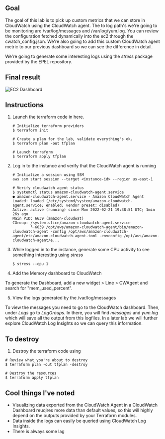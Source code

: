 ## Goal

The goal of this lab is to pick up custom metrics that we can store in CloudWatch using the CloudWatch agent.
The to log path's we're going to be monitoring are /var/log/messages and /var/log/yum.log. You can review the configuration
fetched dynamically into the ec2 through the cwatch_config.json. We're also going to add this custom CloudWatch agent metric
to our previous dashboard so we can see the difference in detail.

We're going to generate some interesting logs using the *stress* package provided by the EPEL repository.


## Final result

![EC2 Dashboard](https://github.com/dbgoytia/sysops-training/blob/main/1.monitoring-logging-and-remediation/3.cloudwatch-agent/dashboard.png?raw=true)


## Instructions

1. Launch the terraform code in here.

    ```
    # Initialize terraform providers
    $ terraform init
    ```

    ```
    # Create a plan for the lab, validate everything's ok.
    $ terraform plan -out tfplan 
    ```

    ```
    # Launch terraform
    $ terraform apply tfplan
    ```

2. Log in to the instance and verify that the CloudWatch agent is running

    ```
    # Initialize a session using SSM
    aws ssm start session --target <instance-id> --region us-east-1

    # Verify cloudwatch agent status
    $ systemctl status amazon-cloudwatch-agent.service
    ● amazon-cloudwatch-agent.service - Amazon CloudWatch Agent
    Loaded: loaded (/etc/systemd/system/amazon-cloudwatch-agent.service; enabled; vendor preset: disabled)
    Active: active (running) since Mon 2022-02-21 19:38:51 UTC; 1min 26s ago
    Main PID: 6639 (amazon-cloudwat)
    CGroup: /system.slice/amazon-cloudwatch-agent.service
            └─6639 /opt/aws/amazon-cloudwatch-agent/bin/amazon-cloudwatch-agent -config /opt/aws/amazon-cloudwatch-agent/etc/amazon-cloudwatch-agent.toml -envconfig /opt/aws/amazon-cloudwatch-agent/e...
    ```


3. While logged in to the instance, generate some CPU activity to see something interesting using *stress*

    ```
    $ stress --cpu 1
    ```

4. Add the Memory dashboard to CloudWatch

To generate the Dashboard, add a new widget > Line > CWAgent and search for "mem_used_percent".


5. View the logs generated by the /var/log/messages

To view the messages you need to go to the CloudWatch dashboard. Then, under *Logs* go to *LogGroups*.
In there, you will find *messages* and *yum.log* which will save all the output from this logfiles. In a
later lab we will further explore CloudWatch Log Insights so we can query this information.


## To destroy

1. Destroy the terraform code using

```
# Review what you're about to destroy
$ terraform plan -out tfplan -destroy
```

```
# Destroy the resources
$ terraform apply tfplan
```


## Cool things I've noted

* Visualizing data exported from the CloudWatch Agent in a CloudWatch Dashboard reuqires more data than default values,
so this will highly depend on the outputs provided by your Terraform modules.
* Data inside the logs can easily be queried using CloudWatch Log Insights.
* There is always some lag 


